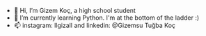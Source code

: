 - 👋 Hi, I’m Gizem Koç, a high school student
- 🌱 I’m currently learning Python. I'm at the bottom of the ladder :)
- 📫 instagram: llgizall and linkedin: @Gizemsu Tuğba Koç

<!---
gizem-tuvba-koc/gizem-tuvba-koc is a ✨ special ✨ repository because its `README.md` (this file) appears on your GitHub profile.
You can click the Preview link to take a look at your changes.
--->
